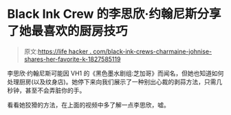 # Black Ink Crew 的李思欣·约翰尼斯分享了她最喜欢的厨房技巧

> 原文:[https://life hacker . com/black-ink-crews-charmaine-johnise-shares-her-favorite-k-1827585119](https://lifehacker.com/black-ink-crews-charmaine-johnise-shares-her-favorite-k-1827585119)

李思欣·约翰尼斯可能因 VH1 的《黑色墨水剧组:芝加哥》而闻名，但她也知道如何处理厨房(以及纹身店)。她停下来向我们展示了一种别出心裁的剥蒜方法，只需几秒钟，甚至不会弄脏你的手。

看看她狡猾的方法，在上面的视频中多了解一点李思欣，嘘。